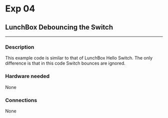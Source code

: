 # Exp 04 
## LunchBox Debouncing the Switch
___

### Description

This example code is similar to that of LunchBox Hello Switch. The only difference is that in this code Switch bounces are ignored.

### Hardware needed

None

### Connections

None
